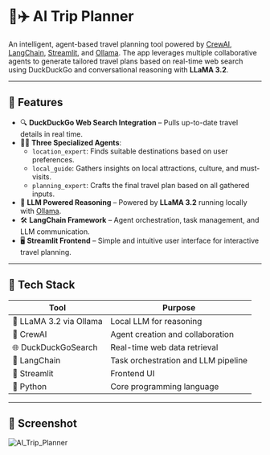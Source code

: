 # 🧠✈️ AI Trip Planner

An intelligent, agent-based travel planning tool powered by [CrewAI](https://docs.crewai.com/), [LangChain](https://www.langchain.com/), [Streamlit](https://streamlit.io/), and [Ollama](https://ollama.com/). The app leverages multiple collaborative agents to generate tailored travel plans based on real-time web search using DuckDuckGo and conversational reasoning with **LLaMA 3.2**.

---

## 🚀 Features

- 🔍 **DuckDuckGo Web Search Integration** – Pulls up-to-date travel details in real time.  
- 🧑‍💼 **Three Specialized Agents**:
  - `location_expert`: Finds suitable destinations based on user preferences.
  - `local_guide`: Gathers insights on local attractions, culture, and must-visits.
  - `planning_expert`: Crafts the final travel plan based on all gathered inputs.
- 🧠 **LLM Powered Reasoning** – Powered by **LLaMA 3.2** running locally with [Ollama](https://ollama.com/).
- 🛠️ **LangChain Framework** – Agent orchestration, task management, and LLM communication.
- 🖥️ **Streamlit Frontend** – Simple and intuitive user interface for interactive travel planning.

---

## 🧰 Tech Stack

| Tool | Purpose |
|------|---------|
| 🧠 LLaMA 3.2 via Ollama | Local LLM for reasoning |
| 🤖 CrewAI | Agent creation and collaboration |
| 🌐 DuckDuckGoSearch | Real-time web data retrieval |
| 🔗 LangChain | Task orchestration and LLM pipeline |
| 🧾 Streamlit | Frontend UI |
| 🐍 Python | Core programming language |

---

## 📸 Screenshot
![AI_Trip_Planner](https://github.com/user-attachments/assets/1f3673a6-21cc-4852-ba74-f957b67eb4c1)
